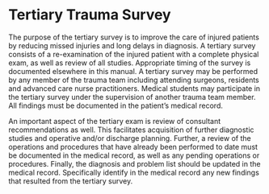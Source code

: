 # Tertiary Trauma Survey

The purpose of the tertiary survey is to improve the care of injured patients by reducing missed injuries and long delays in diagnosis.  A tertiary survey consists of a re-examination of the injured patient with a complete physical exam, as well as review of all studies.  Appropriate timing of the survey is documented elsewhere in this manual.  A tertiary survey may be performed by any member of the trauma team including attending surgeons, residents and advanced care nurse practitioners.  Medical students may participate in the tertiary survey under the supervision of another trauma team member.  All findings must be documented in the patient’s medical record.

An important aspect of the tertiary exam is review of consultant recommendations as well.  This facilitates acquisition of further diagnostic studies and operative and/or discharge planning.  Further, a review of the operations and procedures that have already been performed to date must be documented in the medical record, as well as any pending operations or procedures.  Finally, the diagnosis and problem list should be updated in the medical record. Specifically identify in the medical record any new findings that resulted from the tertiary survey.